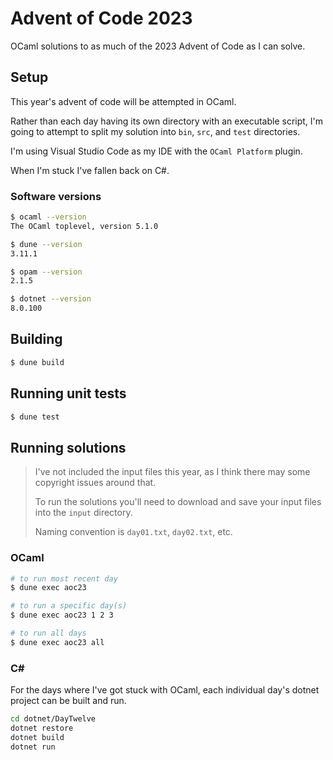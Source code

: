 # Advent of Code 2023

OCaml solutions to as much of the 2023 Advent of Code as I can solve.

## Setup

This year's advent of code will be attempted in OCaml.

Rather than each day having its own directory with an executable script, I'm going to attempt to split my solution into `bin`, `src`, and `test` directories.

I'm using Visual Studio Code as my IDE with the `OCaml Platform` plugin.

When I'm stuck I've fallen back on C#.

### Software versions

```sh
$ ocaml --version
The OCaml toplevel, version 5.1.0

$ dune --version
3.11.1

$ opam --version
2.1.5

$ dotnet --version
8.0.100
```

## Building

```sh
$ dune build
```

## Running unit tests

```sh
$ dune test
```

## Running solutions

> I've not included the input files this year, as I think there may some copyright issues around that.
>
> To run the solutions you'll need to download and save your input files into the `input` directory.
>
> Naming convention is `day01.txt`, `day02.txt`, etc.

### OCaml

```sh
# to run most recent day
$ dune exec aoc23

# to run a specific day(s)
$ dune exec aoc23 1 2 3

# to run all days
$ dune exec aoc23 all
```

### C#

For the days where I've got stuck with OCaml, each individual day's dotnet project can be built and run.

```sh
cd dotnet/DayTwelve
dotnet restore
dotnet build
dotnet run
```